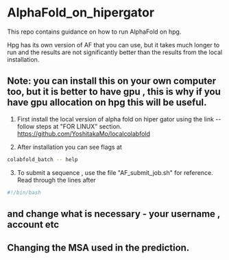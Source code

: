 # AlphaFold_on_hipergator 

This repo contains guidance on how to run AlphaFold on hpg. 

Hpg has its own version of AF that you can use, but it takes much longer to run and the results are not significantly better than the results from the local installation.

Note: you can install this on your own computer too, but it is better to have gpu , this is why if you have gpu allocation on hpg this will be useful. 
----------

1. First install the local version of alpha fold on hiper gator using the link -- follow steps at "FOR LINUX" section. 
https://github.com/YoshitakaMo/localcolabfold


2. After installation you can see flags at

```bash
colabfold_batch -- help
```
3. To submit a sequence , use the file "AF_submit_job.sh" for reference. Read through the lines after 
```bash
#!/bin/bash
```

and change what is necessary - your username , account etc 
---------------------------
## Changing the MSA used in the prediction. 